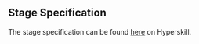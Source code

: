 ## Stage Specification

The stage specification can be found [here](https://hyperskill.org/projects/52/stages/285/implement) on Hyperskill.
